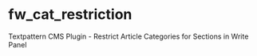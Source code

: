 # fw_cat_restriction
Textpattern CMS Plugin - Restrict Article Categories for Sections in Write Panel
